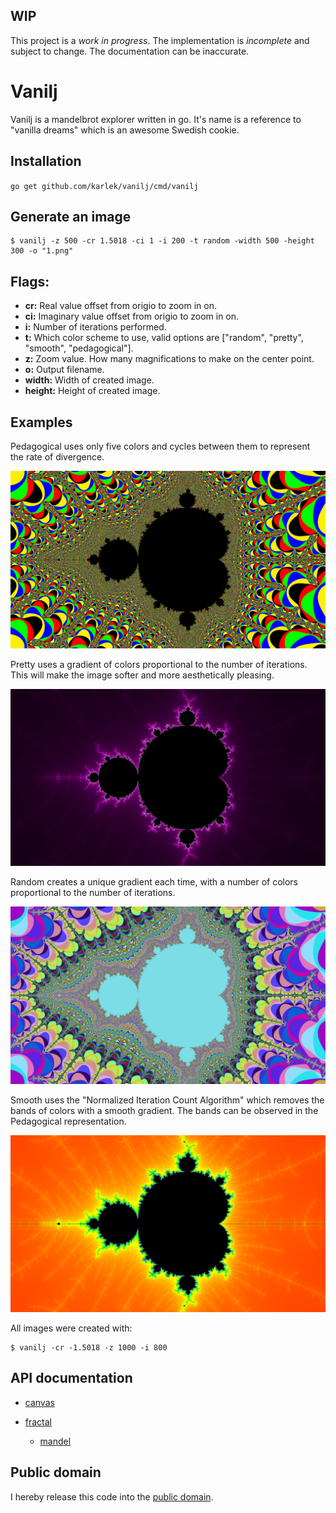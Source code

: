 WIP
---
This project is a *work in progress*. The implementation is *incomplete* and
subject to change. The documentation can be inaccurate.

Vanilj
======
Vanilj is a mandelbrot explorer written in go. It's name is a reference to "vanilla
dreams" which is an awesome Swedish cookie.

Installation
------------

`go get github.com/karlek/vanilj/cmd/vanilj`

Generate an image
-----------------

```shell
$ vanilj -z 500 -cr 1.5018 -ci 1 -i 200 -t random -width 500 -height 300 -o "1.png"
```

Flags:
------

* __cr:__
	Real value offset from origio to zoom in on.
* __ci:__
	Imaginary value offset from origio to zoom in on.
* __i:__
	Number of iterations performed.
* __t:__
	Which color scheme to use, valid options are ["random", "pretty", "smooth", "pedagogical"].
* __z:__
	Zoom value. How many magnifications to make on the center point.
* __o:__
	Output filename.
* __width:__
	Width of created image.
* __height:__
	Height of created image.

Examples
--------

Pedagogical uses only five colors and cycles between them to represent the rate of divergence.

![Pedagogical representation of the Mandelbrot set](https://github.com/karlek/vanilj/blob/master/cmd/vanilj/pedagogical.png?raw=true)

Pretty uses a gradient of colors proportional to the number of iterations. This will make the image softer and more aesthetically pleasing.

![Pretty representation of the Mandelbrot set](https://github.com/karlek/vanilj/blob/master/cmd/vanilj/pretty.png?raw=true)

Random creates a unique gradient each time, with a number of colors proportional to the number of iterations.

![Random representation of the Mandelbrot set](https://github.com/karlek/vanilj/blob/master/cmd/vanilj/random.png?raw=true)

Smooth uses the "Normalized Iteration Count Algorithm" which removes the bands of colors with a smooth gradient. The bands can be observed in the Pedagogical representation.

![Smooth representation of the Mandelbrot set](https://github.com/karlek/vanilj/blob/master/cmd/vanilj/smooth.png?raw=true)

All images were created with:
```shell
$ vanilj -cr -1.5018 -z 1000 -i 800
```

API documentation
-----------------

* [canvas][]
* [fractal][]

	- [mandel][]

[canvas]: http://godoc.org/github.com/karlek/vanilj/canvas
[fractal]: http://godoc.org/github.com/karlek/vanilj/fractal
[mandel]: http://godoc.org/github.com/karlek/vanilj/fractal/mandel

Public domain
-------------
I hereby release this code into the [public domain](https://creativecommons.org/publicdomain/zero/1.0/).
